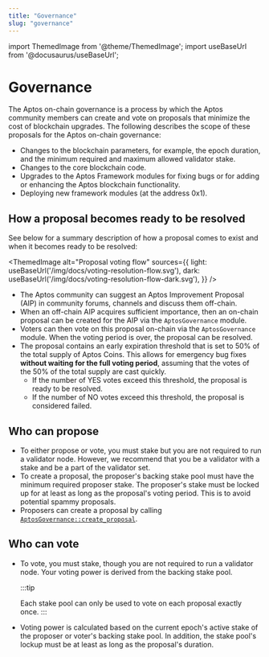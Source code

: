 ```yaml
---
title: "Governance"
slug: "governance"
---
```

import ThemedImage from '@theme/ThemedImage';
import useBaseUrl from '@docusaurus/useBaseUrl';

# Governance

The Aptos on-chain governance is a process by which the Aptos community members can create and vote on proposals that minimize the cost of blockchain upgrades. The following describes the scope of these proposals for the Aptos on-chain governance:

- Changes to the blockchain parameters, for example, the epoch duration, and the minimum required and maximum allowed validator stake.
- Changes to the core blockchain code. 
- Upgrades to the Aptos Framework modules for fixing bugs or for adding or enhancing the Aptos blockchain functionality.
- Deploying new framework modules (at the address 0x1).

## How a proposal becomes ready to be resolved

See below for a summary description of how a proposal comes to exist and when it becomes ready to be resolved:

<ThemedImage
alt="Proposal voting flow"
sources={{
    light: useBaseUrl('/img/docs/voting-resolution-flow.svg'),
    dark: useBaseUrl('/img/docs/voting-resolution-flow-dark.svg'),
  }}
/>

- The  Aptos community can suggest an Aptos Improvement Proposal (AIP) in community forums,  channels and discuss them off-chain.
- When an off-chain AIP acquires sufficient importance, then an on-chain proposal can be created for the AIP via the `AptosGovernance` module. 
- Voters can then vote on this proposal on-chain via the `AptosGovernance` module. When the voting period is over, the proposal can be resolved.
- The proposal contains an early expiration threshold that is set to 50% of the total supply of Aptos Coins. This allows for emergency bug fixes **without waiting for the full voting period**, assuming that the votes of the 50% of the total supply are cast quickly. 
  - If the number of YES votes exceed this threshold, the proposal is ready to be resolved.
  - If the number of NO votes exceed this threshold, the proposal is considered failed. 

## Who can propose

- To either propose or vote, you must stake but you are not required to run a validator node. However, we recommend that you be a validator with a stake and be a part of the validator set. 
- To create a proposal, the proposer's backing stake pool must have the minimum required proposer stake. The proposer's stake must be locked up for at least as long as the proposal's voting period. This is to avoid potential spammy proposals. 
- Proposers can create a proposal by calling [`AptosGovernance::create_proposal`](https://github.com/aptos-labs/aptos-core/blob/27a255ebc662817944435349afc4ec33ea317e64/aptos-move/framework/aptos-framework/sources/aptos_governance.move#L183).

## Who can vote

- To vote, you must stake, though you are not required to run a validator node. Your voting power is derived from the backing stake pool. 
  
  :::tip
  
  Each stake pool can only be used to vote on each proposal exactly once.
  :::

- Voting power is calculated based on the current epoch's active stake of the proposer or voter's backing stake pool. In addition, the stake pool's lockup must be at least as long as the proposal's duration.



